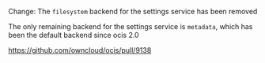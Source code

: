 Change: The `filesystem` backend for the settings service has been removed

The only remaining backend for the settings service is `metadata`, which has been the
default backend since ocis 2.0

https://github.com/owncloud/ocis/pull/9138
